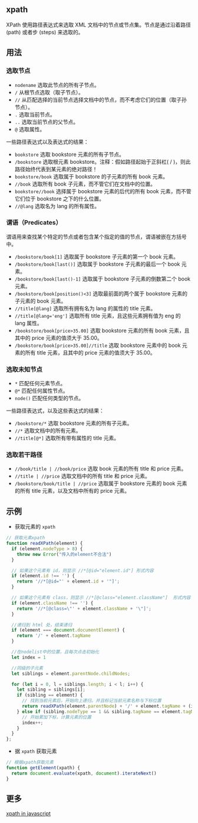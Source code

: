## xpath

XPath 使用路径表达式来选取 XML 文档中的节点或节点集。节点是通过沿着路径 (path) 或者步 (steps) 来选取的。

## 用法

### 选取节点

* `nodename`	选取此节点的所有子节点。
* `/`	从根节点选取（取子节点）。
* `//`	从匹配选择的当前节点选择文档中的节点，而不考虑它们的位置（取子孙节点）。
* `.`	选取当前节点。
* `..`	选取当前节点的父节点。
* `@`	选取属性。

一些路径表达式以及表达式的结果：

* `bookstore`	 选取 bookstore 元素的所有子节点。
* `/bookstore`	选取根元素 bookstore。注释：假如路径起始于正斜杠( / )，则此路径始终代表到某元素的绝对路径！
* `bookstore/book`	选取属于 bookstore 的子元素的所有 book 元素。
* `//book`	选取所有 book 子元素，而不管它们在文档中的位置。
* `bookstore//book`	选择属于 bookstore 元素的后代的所有 book 元素，而不管它们位于 bookstore 之下的什么位置。
* `//@lang`	选取名为 lang 的所有属性。

### 谓语（Predicates）

谓语用来查找某个特定的节点或者包含某个指定的值的节点，谓语被嵌在方括号中。

* `/bookstore/book[1]`	选取属于 bookstore 子元素的第一个 book 元素。
* `/bookstore/book[last()]`	选取属于 bookstore 子元素的最后一个 book 元素。
* `/bookstore/book[last()-1]`	选取属于 bookstore 子元素的倒数第二个 book 元素。
* `/bookstore/book[position()<3]`	选取最前面的两个属于 bookstore 元素的子元素的 book 元素。
* `//title[@lang]`	选取所有拥有名为 lang 的属性的 title 元素。
* `//title[@lang='eng']`	选取所有 title 元素，且这些元素拥有值为 eng 的 lang 属性。
* `/bookstore/book[price>35.00]`	选取 bookstore 元素的所有 book 元素，且其中的 price 元素的值须大于 35.00。
* `/bookstore/book[price>35.00]//title`	选取 bookstore 元素中的 book 元素的所有 title 元素，且其中的 price 元素的值须大于 35.00。

### 选取未知节点

* `*`	匹配任何元素节点。
* `@*`	匹配任何属性节点。
* `node()`	匹配任何类型的节点。

一些路径表达式，以及这些表达式的结果：

* `/bookstore/*`	选取 bookstore 元素的所有子元素。
* `//*`	选取文档中的所有元素。
* `//title[@*]`	选取所有带有属性的 title 元素。

### 选取若干路径

* `//book/title | //book/price`	选取 book 元素的所有 title 和 price 元素。
* `//title | //price`	选取文档中的所有 title 和 price 元素。
* `/bookstore/book/title | //price`	选取属于 bookstore 元素的 book 元素的所有 title 元素，以及文档中所有的 price 元素。

## 示例

* 获取元素的 `xpath`

```js
// 获取元素xpath
function readXPath(element) {
  if (element.nodeType > 8) {
    throw new Error("传入的element不合法")
  }

  // 如果这个元素有 id，则显示 //*[@id="element.id"] 形式内容
  if (element.id !== '') {
    return '//*[@id="' + element.id + '"]';
  }

  // 如果这个元素有 class，则显示 //*[@class="element.className"]  形式内容
  if (element.className !== '') {
    return '//*[@class=\"' + element.className + '\"]';
  }

  //递归到 html 处，结束递归
  if (element === document.documentElement) {
    return '/' + element.tagName
  }

  //在nodelist中的位置，且每次点击初始化
  let index = 1

  //同级的子元素
  let siblings = element.parentNode.childNodes;

  for (let i = 0, l = siblings.length; i < l; i++) {
    let sibling = siblings[i];
    if (sibling == element) {
      // 找到当前元素后，开始向上递归。并且标记当前元素名称与下标位置
      return readXPath(element.parentNode) + '/' + element.tagName + (index > 1 ? '[' + index + ']' : '');
    } else if (sibling.nodeType == 1 && sibling.tagName == element.tagName) {
      // 开始累加下标，计算元素的位置
      index++;
    }
  }
};
```

* 据 `xpath` 获取元素

```js
// 根据xpath获取元素
function getElement(xpath) {
  return document.evaluate(xpath, document).iterateNext()
}
```

## 更多

[xpath in javascript](https://developer.mozilla.org/zh-CN/docs/Web/XPath/Introduction_to_using_XPath_in_JavaScript)

